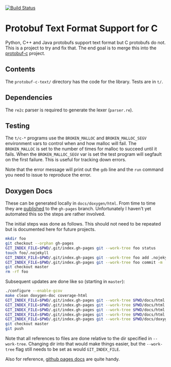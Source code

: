 [![Build Status](https://travis-ci.org/lyda/protobuf-c-text.png?branch=master)](https://travis-ci.org/lyda/protobuf-c-text)

# Protobuf Text Format Support for C

Python, C++ and Java protobufs support text format but C protobufs do not.
This is a project to try and fix that. The end goal is to merge this
into the [protobuf-c](https://github.com/protobuf-c) project.

## Contents

The `protobuf-c-text/` directory has the code for the library.  Tests
are in `t/`.

## Dependencies

The `re2c` parser is required to generate the lexer (`parser.re`).

## Testing

The `t/c-*` programs use the `BROKEN_MALLOC` and `BROKEN_MALLOC_SEGV`
environment vars to control when and how malloc will fail.  The
`BROKEN_MALLOC` is set to the number of times for malloc to succeed until
it fails.  When the `BROKEN_MALLOC_SEGV` var is set the test program will
segfault on the first failure.  This is useful for tracking down errors.

Note that the error message will print out the `gdb` line and the `run`
command you need to issue to reproduce the error.

## Doxygen Docs

These can be generated locally in `docs/doxygen/html`. From time to time
they are
[published](http://lyda.github.io/protobuf-c-text/)
to the `gh-pages` branch.  Unfortunately I haven't yet automated this
so the steps are rather involved.

The initial steps was done as follows.  This should not need to be repeated
but is documented here for future projects.

```bash
mkdir foo
git checkout --orphan gh-pages
GIT_INDEX_FILE=$PWD/.git/index.gh-pages git --work-tree foo status
touch foo/.nojekyll
GIT_INDEX_FILE=$PWD/.git/index.gh-pages git --work-tree foo add .nojekyll
GIT_INDEX_FILE=$PWD/.git/index.gh-pages git --work-tree foo commit -m 'Turn off Jekyll'
git checkout master
rm -rf foo
```

Subsequent updates are done like so (starting in `master`):

```bash
./configure --enable-gcov
make clean doxygen-doc coverage-html
GIT_INDEX_FILE=$PWD/.git/index.gh-pages git --work-tree $PWD/docs/html checkout gh-pages
GIT_INDEX_FILE=$PWD/.git/index.gh-pages git --work-tree $PWD/docs/html checkout .nojekyll
GIT_INDEX_FILE=$PWD/.git/index.gh-pages git --work-tree $PWD/docs/html add .
GIT_INDEX_FILE=$PWD/.git/index.gh-pages git --work-tree $PWD/docs/html ls-files --deleted | GIT_INDEX_FILE=$PWD/.git/index.gh-pages xargs git --work-tree $PWD/docs/html
GIT_INDEX_FILE=$PWD/.git/index.gh-pages git --work-tree $PWD/docs/doxygen/html commit -m "Update docs."
git checkout master
git push
```

Note that all references to files are done relative to the dir specified
in `--work-tree`.  Changing dir into that would make things easier, but
the `--work-tree` flag still needs to be set as would `GIT_INDEX_FILE`.

Also for reference,
[github pages docs](https://help.github.com/categories/20/articles)
are quite handy.
